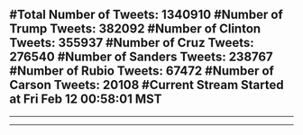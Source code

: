 #Total Number of Tweets: 1340910 
#Number of Trump Tweets: 382092
#Number of Clinton Tweets: 355937
#Number of Cruz Tweets: 276540
#Number of Sanders Tweets: 238767
#Number of Rubio Tweets: 67472
#Number of Carson Tweets: 20108
#Current Stream Started at Fri Feb 12 00:58:01 MST
---
---
---
